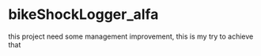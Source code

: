 # bikeShockLogger_alfa
this project need some management improvement, this is my try to achieve that
